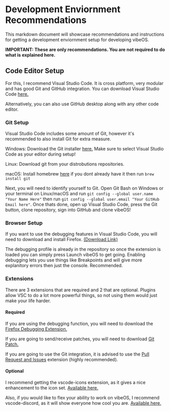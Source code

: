 # Development Enviornment Recommendations
This markdown document will showcase recommendations and instructions for getting a development enviornment setup for developing vibeOS.

**IMPORTANT: These are only recommendations. You are not required to do what is explained here.**

## Code Editor Setup
For this, I recommend Visual Studio Code. It is cross platform, very modular and has good Git and GitHub integration. You can download Visual Studio Code [here.](https://code.visualstudio.com/)

Alternatively, you can also use GitHub desktop along with any other code editor.

### Git Setup
Visual Studio Code includes some amount of Git, however it's recommended to also install Git for extra measure.

Windows: Download the Git installer [here.](https://git-scm.com/download/win) Make sure to select Visual Studio Code as your editor during setup!

Linux: Download git from your distrobutions repositories.

macOS: Install homebrew [here](https://brew.sh/) if you dont already have it then run `brew install git`

Next, you will need to identify yourself to Git. Open Git Bash on Windows or your terminal on Linux/macOS and run `git config --global user.name "Your Name Here"` then run `git config --global user.email "Your GitHub Email here"`. Once thats done, open up Visual Studio Code, press the Git button, clone repository, sign into GitHub and clone vibeOS!

### Browser Setup
If you want to use the debugging features in Visual Studio Code, you will need to download and install Firefox. [(Download Link)](https://www.mozilla.org/en-US/firefox/download/thanks/)

The debugging profile is already in the repository so once the extension is loaded you can simply press Launch vibeOS to get going. Enabling debugging lets you use things like Breakpoints and will give more explanitory errors then just the console. Recommended.

### Extensions
There are 3 extensions that are required and 2 that are optional. Plugins allow VSC to do a lot more powerful things, so not using them would just make your life harder.

#### Required

If you are using the debugging function, you will need to download the [Firefox Debugging Extension.](https://marketplace.visualstudio.com/items?itemName=firefox-devtools.vscode-firefox-debug)

If you are going to send/receive patches, you will need to download [Git Patch.](https://marketplace.visualstudio.com/items?itemName=paragdiwan.gitpatch)

If you are going to use the Git integration, it is advised to use the [Pull Request and Issues](https://marketplace.visualstudio.com/items?itemName=GitHub.vscode-pull-request-github) extension (highly recommended).

#### Optional

I recommend getting the vscode-icons extension, as it gives a nice enhancement to the icon set. [Available here.](https://marketplace.visualstudio.com/items?itemName=vscode-icons-team.vscode-icons)

Also, if you would like to flex your ability to work on vibeOS, I recommend vscode-discord, as it will show everyone how cool you are. [Available here.](https://marketplace.visualstudio.com/items?itemName=maxerbox.vscode-discord)